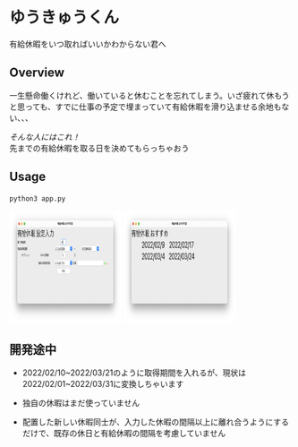# ゆうきゅうくん

有給休暇をいつ取ればいいかわからない君へ

## Overview

一生懸命働くけれど、働いていると休むことを忘れてしまう。いざ疲れて休もうと思っても、すでに仕事の予定で埋まっていて有給休暇を滑り込ませる余地もない、、、

*そんな人にはこれ！*  
先までの有給休暇を取る日を決めてもらっちゃおう

## Usage

```
python3 app.py
```

<img src="./static/input_screen.png" alt="input" title="input" width="200" height="200">

<img src="./static/result_screen.png" alt="result" title="result" width="200" height="200">

## 開発途中

- 2022/02/10~2022/03/21のように取得期間を入れるが、現状は2022/02/01~2022/03/31に変換しちゃいます

- 独自の休暇はまだ使っていません

- 配置した新しい休暇同士が、入力した休暇の間隔以上に離れ合うようにするだけで、既存の休日と有給休暇の間隔を考慮していません